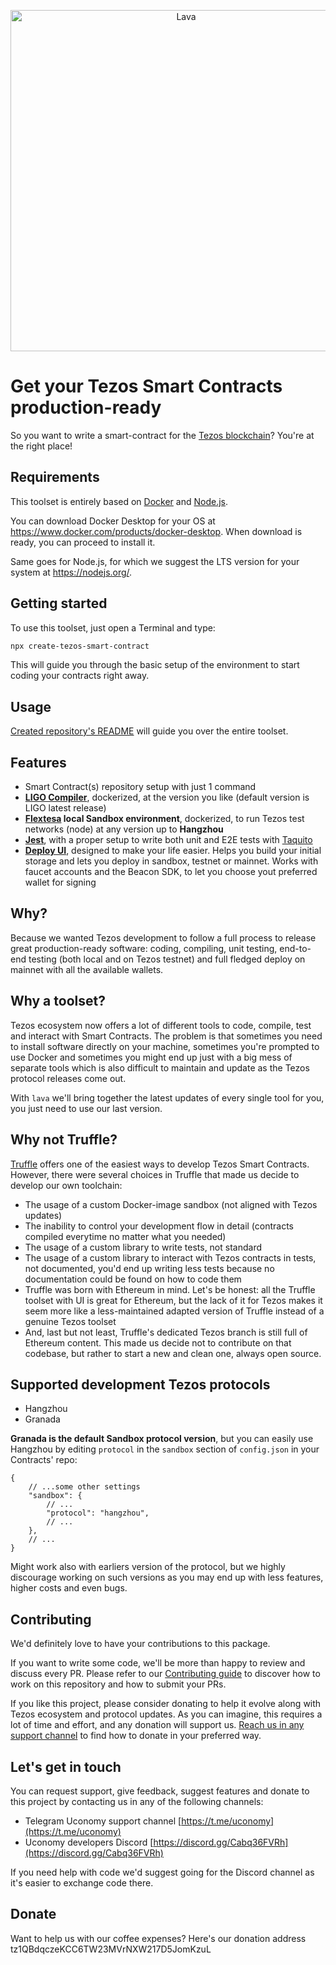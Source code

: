 <p align="center">
    <img alt="Lava" src="./docs/images/lava-logo.png" width="546">
</p>

# Get your Tezos Smart Contracts production-ready

So you want to write a smart-contract for the [Tezos blockchain](https://www.tezos.com)? You're at the right place!

## Requirements
This toolset is entirely based on [Docker](https://www.docker.com) and [Node.js](https://nodejs.org/).

You can download Docker Desktop for your OS at https://www.docker.com/products/docker-desktop. When download is ready, you can proceed to install it.

Same goes for Node.js, for which we suggest the LTS version for your system at https://nodejs.org/.

## Getting started
To use this toolset, just open a Terminal and type:

```sh
npx create-tezos-smart-contract
```

This will guide you through the basic setup of the environment to start coding your contracts right away.

## Usage
[Created repository's README](./contract-bundle/README.md) will guide you over the entire toolset.

## Features
- Smart Contract(s) repository setup with just 1 command
- [**LIGO Compiler**](https://ligolang.org), dockerized, at the version you like (default version is LIGO latest release)
- **[Flextesa](https://gitlab.com/tezos/flextesa) local Sandbox environment**, dockerized, to run Tezos test networks (node) at any version up to **Hangzhou**
- [**Jest**](https://jestjs.io), with a proper setup to write both unit and E2E tests with [Taquito](https://tezostaquito.io)
- [**Deploy UI**](https://github.com/uconomy/tezos-builder-suite), designed to make your life easier. Helps you build your initial storage and lets you deploy in sandbox, testnet or mainnet. Works with faucet accounts and the Beacon SDK, to let you choose yout preferred wallet for signing

## Why?
Because we wanted Tezos development to follow a full process to release great production-ready software: coding, compiling, unit testing, end-to-end testing (both local and on Tezos testnet) and full fledged deploy on mainnet with all the available wallets.

## Why a toolset?
Tezos ecosystem now offers a lot of different tools to code, compile, test and interact with Smart Contracts. The problem is that sometimes you need to install software directly on your machine, sometimes you're prompted to use Docker and sometimes you might end up just with a big mess of separate tools which is also difficult to maintain and update as the Tezos protocol releases come out.

With `lava` we'll bring together the latest updates of every single tool for you, you just need to use our last version.

## Why not Truffle?
[Truffle](https://www.Trufflesuite.com) offers one of the easiest ways to develop Tezos Smart Contracts. However, there were several choices in Truffle that made us decide to develop our own toolchain:
- The usage of a custom Docker-image sandbox (not aligned with Tezos updates)
- The inability to control your development flow in detail (contracts compiled everytime no matter what you needed)
- The usage of a custom library to write tests, not standard
- The usage of a custom library to interact with Tezos contracts in tests, not documented, you'd end up writing less tests because no documentation could be found on how to code them
- Truffle was born with Ethereum in mind. Let's be honest: all the Truffle toolset with UI is great for Ethereum, but the lack of it for Tezos makes it seem more like a less-maintained adapted version of Truffle instead of a genuine Tezos toolset
- And, last but not least, Truffle's dedicated Tezos branch is still full of Ethereum content. This made us decide not to contribute on that codebase, but rather to start a new and clean one, always open source.

## Supported development Tezos protocols
- Hangzhou
- Granada

__Granada is the default Sandbox protocol version__, but you can easily use Hangzhou by editing `protocol` in the `sandbox` section of `config.json` in your Contracts' repo:
```jsonc
{
    // ...some other settings
    "sandbox": {
        // ...
        "protocol": "hangzhou",
        // ...
    },
    // ...
}
```

Might work also with earliers version of the protocol, but we highly discourage working on such versions as you may end up with less features, higher costs and even bugs.

## Contributing
We'd definitely love to have your contributions to this package.

If you want to write some code, we'll be more than happy to review and discuss every PR. Please refer to our [Contributing guide](./CONTRIBUTING.md) to discover how to work on this repository and how to submit your PRs.

If you like this project, please consider donating to help it evolve along with Tezos ecosystem and protocol updates. As you can imagine, this requires a lot of time and effort, and any donation will support us. [Reach us in any support channel](#lets-get-in-touch) to find how to donate in your preferred way.

## Let's get in touch
You can request support, give feedback, suggest features and donate to this project by contacting us in any of the following channels:

- Telegram Uconomy support channel [https://t.me/uconomy](https://t.me/uconomy)
- Uconomy developers Discord [https://discord.gg/Cabq36FVRh](https://discord.gg/Cabq36FVRh)

If you need help with code we'd suggest going for the Discord channel as it's easier to exchange code there.

## Donate
Want to help us with our coffee expenses? Here's our donation address tz1QBdqczeKCC6TW23MVrNXW217D5JomKzuL
